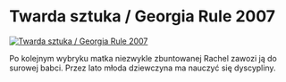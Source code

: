 Twarda sztuka / Georgia Rule 2007 
=============
[![Twarda sztuka / Georgia Rule 2007 ](http://vidos.pl/images/player.gif)](http://vidos.pl/twarda-sztuka-georgia-rule-2007)

 Po kolejnym wybryku matka niezwykle zbuntowanej Rachel zawozi ją do surowej babci. Przez lato młoda dziewczyna ma nauczyć się dyscypliny.
